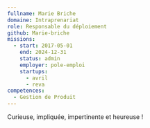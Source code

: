 ```yaml
---
fullname: Marie Briche
domaine: Intraprenariat
role: Responsable du déploiement
github: Marie-briche
missions:
  - start: 2017-05-01
    end: 2024-12-31
    status: admin
    employer: pole-emploi
    startups:
      - avril
      - reva
competences:
  - Gestion de Produit
---
```

Curieuse, impliquée, impertinente et heureuse !